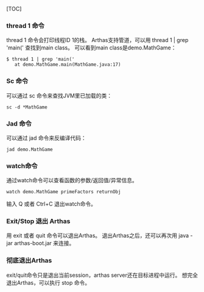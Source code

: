[TOC]

### thread 1  命令

thread 1 命令会打印线程ID 1的栈。
Arthas支持管道，可以用 thread 1 | grep 'main(' 查找到main class。
可以看到main class是demo.MathGame：
```
$ thread 1 | grep 'main('
   at demo.MathGame.main(MathGame.java:17)
```

### Sc 命令
可以通过 sc 命令来查找JVM里已加载的类：
```
sc -d *MathGame
```

### **Jad**  命令
可以通过 jad 命令来反编译代码：
```
jad demo.MathGame
```

### watch命令
通过watch命令可以查看函数的参数/返回值/异常信息。
```
watch demo.MathGame primeFactors returnObj
```
输入 Q 或者 Ctrl+C 退出watch命令。

### Exit/Stop 退出 Arthas
用 exit 或者 quit 命令可以退出Arthas。
退出Arthas之后，还可以再次用 java -jar arthas-boot.jar 来连接。

### 彻底退出Arthas
exit/quit命令只是退出当前session，arthas server还在目标进程中运行。
想完全退出Arthas，可以执行 stop 命令。